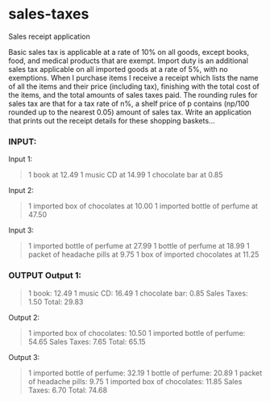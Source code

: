 # sales-taxes
Sales receipt application

Basic sales tax is applicable at a rate of 10% on all goods, except books, food, and medical products that are exempt. Import duty is an additional sales tax
applicable on all imported goods at a rate of 5%, with no exemptions. When I purchase items I receive a receipt which lists the name of all the items and their price (including tax), finishing with the total cost of the items,
and the total amounts of sales taxes paid. The rounding rules for sales tax are that for a tax rate of n%, a shelf price of p contains (np/100 rounded up to the nearest 0.05) amount of sales tax.
Write an application that prints out the receipt details for these shopping baskets...

### INPUT:
Input 1:
> 1 book at 12.49
> 1 music CD at 14.99
> 1 chocolate bar at 0.85

Input 2:
> 1 imported box of chocolates at 10.00 
> 1 imported bottle of perfume at 47.50

Input 3:
> 1 imported bottle of perfume at 27.99 
> 1 bottle of perfume at 18.99
> 1 packet of headache pills at 9.75
> 1 box of imported chocolates at 11.25

### OUTPUT Output 1:
> 1 book: 12.49
> 1 music CD: 16.49
> 1 chocolate bar: 0.85 
> Sales Taxes: 1.50
> Total: 29.83

Output 2:
> 1 imported box of chocolates: 10.50 
> 1 imported bottle of perfume: 54.65 
> Sales Taxes: 7.65
> Total: 65.15

Output 3:
> 1 imported bottle of perfume: 32.19 
> 1 bottle of perfume: 20.89
> 1 packet of headache pills: 9.75
> 1 imported box of chocolates: 11.85 
> Sales Taxes: 6.70
> Total: 74.68
